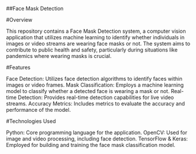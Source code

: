 ##Face Mask Detection

#Overview

This repository contains a Face Mask Detection system, a computer vision application that utilizes machine learning to identify whether individuals in images or video streams are wearing face masks or not. The system aims to contribute to public health and safety, particularly during situations like pandemics where wearing masks is crucial.

#Features

Face Detection: Utilizes face detection algorithms to identify faces within images or video frames.
Mask Classification: Employs a machine learning model to classify whether a detected face is wearing a mask or not.
Real-time Detection: Provides real-time detection capabilities for live video streams.
Accuracy Metrics: Includes metrics to evaluate the accuracy and performance of the model.

#Technologies Used

Python: Core programming language for the application.
OpenCV: Used for image and video processing, including face detection.
TensorFlow & Keras: Employed for building and training the face mask classification model.
